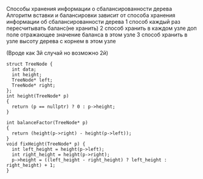 Способы хранения информации о сбалансированности дерева
Алгоритм вставки и балансировки зависит от способа хранения информации об сбалансированности дерева
1 способ каждый раз пересчитывать баланс(не хранить)
2 способ хранить в каждом узле доп поле отражающее значение баланса в этом узле
3 способ хранить в узле высоту дерева с корнем в этом узле

(Вроде как 3й случай но возможно 2й)
```
struct TreeNode {
  int data;
  int height;
  TreeNode* left;
  TreeNode* right;
};
int height(TreeNode* p)
{
  return (p == nullptr) ? 0 : p->height;
}

int balanceFactor(TreeNode* p)
{
  return (height(p->right) - height(p->left));
}
void fixHeight(TreeNode* p) {
  int left_height = height(p->left);
  int right_height = height(p->right);
  p->height = ((left_height - right_height) ? left_height : right_height) + 1;
}
```

